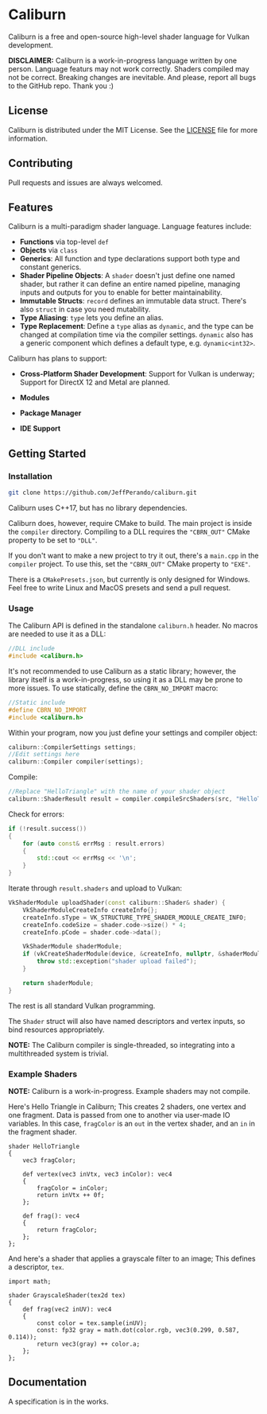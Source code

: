 # Caliburn

Caliburn is a free and open-source high-level shader language for Vulkan development.

**DISCLAIMER:** Caliburn is a work-in-progress language written by one person. Language featurs may not work correctly. Shaders compiled may not be correct. Breaking changes are inevitable. And please, report all bugs to the GitHub repo. Thank you :)

## License

Caliburn is distributed under the MIT License. See the [LICENSE](LICENSE) file for more information.

## Contributing

Pull requests and issues are always welcomed.

## Features

Caliburn is a multi-paradigm shader language. Language features include:

* **Functions** via top-level `def`
* **Objects** via `class`
* **Generics**: All function and type declarations support both type and constant generics.
* **Shader Pipeline Objects**: A `shader` doesn't just define one named shader, but rather it can define an entire named pipeline, managing inputs and outputs for you to enable for better maintainability.
* **Immutable Structs**: `record` defines an immutable data struct. There's also `struct` in case you need mutability.
* **Type Aliasing**: `type` lets you define an alias.
* **Type Replacement**: Define a `type` alias as `dynamic`, and the type can be changed at compilation time via the compiler settings. `dynamic` also has a generic component which defines a default type, e.g. `dynamic<int32>`.

Caliburn has plans to support:

* **Cross-Platform Shader Development**: Support for Vulkan is underway; Support for DirectX 12 and Metal are planned.

* **Modules**

* **Package Manager**

* **IDE Support**

## Getting Started

### Installation

```bash
git clone https://github.com/JeffPerando/caliburn.git
```

Caliburn uses C++17, but has no library dependencies.

Caliburn does, however, require CMake to build. The main project is inside the `compiler` directory. Compiling to a DLL requires the `"CBRN_OUT"` CMake property to be set to `"DLL"`.

If you don't want to make a new project to try it out, there's a `main.cpp` in the `compiler` project. To use this, set the `"CBRN_OUT"` CMake property to `"EXE"`.

There is a `CMakePresets.json`, but currently is only designed for Windows. Feel free to write Linux and MacOS presets and send a pull request.

### Usage

The Caliburn API is defined in the standalone `caliburn.h` header. No macros are needed to use it as a DLL:

```cpp
//DLL include
#include <caliburn.h>
```

It's not recommended to use Caliburn as a static library; however, the library itself is a work-in-progress, so using it as a DLL may be prone to more issues. To use statically, define the `CBRN_NO_IMPORT` macro:

```cpp
//Static include
#define CBRN_NO_IMPORT
#include <caliburn.h>
```

Within your program, now you just define your settings and compiler object:

```cpp
caliburn::CompilerSettings settings;
//Edit settings here
caliburn::Compiler compiler(settings);
```

Compile:

```cpp
//Replace "HelloTriangle" with the name of your shader object
caliburn::ShaderResult result = compiler.compileSrcShaders(src, "HelloTriangle");
```

Check for errors:

```cpp
if (!result.success())
{
    for (auto const& errMsg : result.errors)
    {
        std::cout << errMsg << '\n';
    }
}
```

Iterate through `result.shaders` and upload to Vulkan:

```cpp
VkShaderModule uploadShader(const caliburn::Shader& shader) {
    VkShaderModuleCreateInfo createInfo{};
    createInfo.sType = VK_STRUCTURE_TYPE_SHADER_MODULE_CREATE_INFO;
    createInfo.codeSize = shader.code->size() * 4;
    createInfo.pCode = shader.code->data();

    VkShaderModule shaderModule;
    if (vkCreateShaderModule(device, &createInfo, nullptr, &shaderModule) != VK_SUCCESS) {
        throw std::exception("shader upload failed");
    }

    return shaderModule;
}
```

The rest is all standard Vulkan programming.

The `Shader` struct will also have named descriptors and vertex inputs, so bind resources appropriately.

**NOTE:** The Caliburn compiler is single-threaded, so integrating into a multithreaded system is trivial.

### Example Shaders

**NOTE:** Caliburn is a work-in-progress. Example shaders may not compile.

Here's Hello Triangle in Caliburn; This creates 2 shaders, one vertex and one fragment. Data is passed from one to another via user-made IO variables. In this case, `fragColor` is an `out` in the vertex shader, and an `in` in the fragment shader.

```caliburn
shader HelloTriangle
{
    vec3 fragColor;

    def vertex(vec3 inVtx, vec3 inColor): vec4
    {
        fragColor = inColor;
        return inVtx ++ 0f;
    };

    def frag(): vec4
    {
        return fragColor;
    };
};
```

And here's a shader that applies a grayscale filter to an image; This defines a descriptor, `tex`.

```caliburn
import math;

shader GrayscaleShader(tex2d tex)
{
    def frag(vec2 inUV): vec4
    {
        const color = tex.sample(inUV);
        const: fp32 gray = math.dot(color.rgb, vec3(0.299, 0.587, 0.114));
        return vec3(gray) ++ color.a;
    };
};
```

## Documentation

A specification is in the works.
